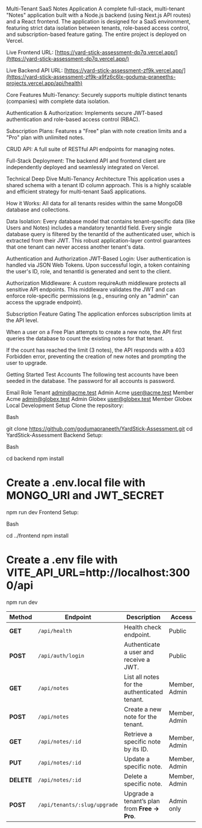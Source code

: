 
Multi-Tenant SaaS Notes Application
A complete full-stack, multi-tenant "Notes" application built with a Node.js backend (using Next.js API routes) and a React frontend. The application is designed for a SaaS environment, featuring strict data isolation between tenants, role-based access control, and subscription-based feature gating. The entire project is deployed on Vercel.

Live Frontend URL: [https://yard-stick-assessment-dp7q.vercel.app/](https://yard-stick-assessment-dp7q.vercel.app/)

Live Backend API URL: [https://yard-stick-assessment-zf9k.vercel.app/](https://yard-stick-assessment-zf9k-a9fz6c6lx-goduma-praneeths-projects.vercel.app/api/health)

Core Features
Multi-Tenancy: Securely supports multiple distinct tenants (companies) with complete data isolation.

Authentication & Authorization: Implements secure JWT-based authentication and role-based access control (RBAC).

Subscription Plans: Features a "Free" plan with note creation limits and a "Pro" plan with unlimited notes.

CRUD API: A full suite of RESTful API endpoints for managing notes.

Full-Stack Deployment: The backend API and frontend client are independently deployed and seamlessly integrated on Vercel.

Technical Deep Dive
Multi-Tenancy Architecture
This application uses a shared schema with a tenant ID column approach. This is a highly scalable and efficient strategy for multi-tenant SaaS applications.

How it Works: All data for all tenants resides within the same MongoDB database and collections.

Data Isolation: Every database model that contains tenant-specific data (like Users and Notes) includes a mandatory tenantId field. Every single database query is filtered by the tenantId of the authenticated user, which is extracted from their JWT. This robust application-layer control guarantees that one tenant can never access another tenant's data.

Authentication and Authorization
JWT-Based Login: User authentication is handled via JSON Web Tokens. Upon successful login, a token containing the user's ID, role, and tenantId is generated and sent to the client.

Authorization Middleware: A custom requireAuth middleware protects all sensitive API endpoints. This middleware validates the JWT and can enforce role-specific permissions (e.g., ensuring only an "admin" can access the upgrade endpoint).

Subscription Feature Gating
The application enforces subscription limits at the API level.

When a user on a Free Plan attempts to create a new note, the API first queries the database to count the existing notes for that tenant.

If the count has reached the limit (3 notes), the API responds with a 403 Forbidden error, preventing the creation of new notes and prompting the user to upgrade.

Getting Started
Test Accounts
The following test accounts have been seeded in the database. The password for all accounts is password.

Email	Role	Tenant
admin@acme.test	Admin	Acme
user@acme.test	Member	Acme
admin@globex.test	Admin	Globex
user@globex.test	Member	Globex
Local Development Setup
Clone the repository:

Bash

git clone https://github.com/godumapraneeth/YardStick-Assessment.git
cd YardStick-Assessment
Backend Setup:

Bash

cd backend
npm install
# Create a .env.local file with MONGO_URI and JWT_SECRET
npm run dev
Frontend Setup:

Bash

cd ../frontend
npm install
# Create a .env file with VITE_API_URL=http://localhost:3000/api
npm run dev



| **Method** | **Endpoint**                 | **Description**                              | **Access**    |
| ---------- | ---------------------------- | -------------------------------------------- | ------------- |
| **GET**    | `/api/health`                | Health check endpoint.                       | Public        |
| **POST**   | `/api/auth/login`            | Authenticate a user and receive a JWT.       | Public        |
| **GET**    | `/api/notes`                 | List all notes for the authenticated tenant. | Member, Admin |
| **POST**   | `/api/notes`                 | Create a new note for the tenant.            | Member, Admin |
| **GET**    | `/api/notes/:id`             | Retrieve a specific note by its ID.          | Member, Admin |
| **PUT**    | `/api/notes/:id`             | Update a specific note.                      | Member, Admin |
| **DELETE** | `/api/notes/:id`             | Delete a specific note.                      | Member, Admin |
| **POST**   | `/api/tenants/:slug/upgrade` | Upgrade a tenant’s plan from **Free → Pro**. | Admin only    |

